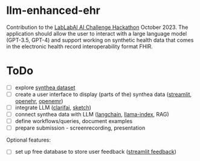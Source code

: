 # llm-enhanced-ehr

Contribution to the [LabLabAI AI Challenge Hackathon](https://lablab.ai/event/ai-challenge-with-gpt-3-5-codex-dall-e-and-whisper-api) October 2023. The application should allow the user to interact with a large language model (GPT-3.5, GPT-4) and support working on synthetic health data that comes in the electronic health record interoperability format FHIR.



# ToDo

- [ ] explore [synthea dataset](https://github.com/synthetichealth/synthea)
- [ ] create a user interface to display (parts of the) synthea data ([streamlit](https://streamlit.io), [openehr](https://openehr.org), [openemr](https://www.open-emr.org))
- [ ] integrate LLM ([clarifai](https://www.clarifai.com), [sketch](https://pypi.org/project/sketch/))
- [ ] connect synthea data with LLM ([langchain](https://www.langchain.com/), [llama-index](https://www.llamaindex.ai/), RAG)
- [ ] define workflows/queries, document examples
- [ ] prepare submission - screenrecording, presentation

Optional features:
- [ ] set up free database to store user feedback ([streamlit feedback](https://github.com/trubrics/streamlit-feedback))

